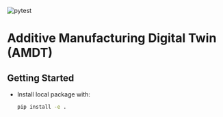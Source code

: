 ![pytest](https://github.com/ppak10/amdt/workflows/pytest/badge.svg)

# Additive Manufacturing Digital Twin (AMDT)

## Getting Started
- Install local package with:
  ```bash
  pip install -e .
  ```
